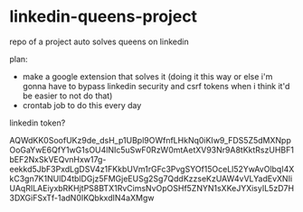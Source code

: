 # linkedin-queens-project
repo of a project auto solves queens on linkedin

plan:
- make a google extension that solves it (doing it this way or else i'm gonna have to bypass linkedin security and csrf tokens when i think it'd be easier to not do that)
- crontab job to do this every day


linkedin token?

AQWdKK0SoofUKz9de_dsH_p1UBpl9OWfnfLHkNq0iKIw9_FDS5Z5dMXNppOoGaYwE6QfY1wG1sOU4lNIc5uSwF0RzW0mtAetXV93Nr9A8tKktRszUHBF1bEF2NxSkVEQvnHxw17g-eekkd5JbF3PxdLgDSV4z1FKkbUVm1rGFc3PvgSYOf15OceLl52YwAvOlbqI4XkC3gn7K1NUlD4tblDGjz5FMGjeEUSg2Sg7QddKzzseKzUAW4vVLYadEvXNIiUAqRILAEiyxbRKHjtPS8BTX1RvCimsNvOpOSHf5ZNYN1sXKeJYXisyIL5zD7H3DXGiFSxTf-1adN0IKQbkxdIN4aXMgw

